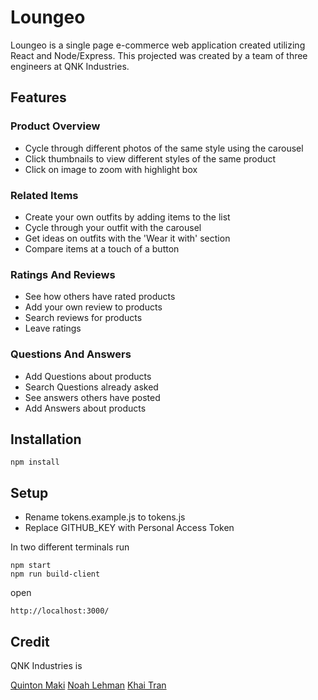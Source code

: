 # Loungeo
Loungeo is a single page e-commerce web application created utilizing React and Node/Express. This projected was created by a team of three engineers at QNK Industries. 

## Features

### Product Overview

* Cycle through different photos of the same style using the carousel
* Click thumbnails to view different styles of the same product
* Click on image to zoom with highlight box

### Related Items

* Create your own outfits by adding items to the list
* Cycle through your outfit with the carousel
* Get ideas on outfits with the 'Wear it with' section
* Compare items at a touch of a button

### Ratings And Reviews

* See how others have rated products
* Add your own review to products
* Search reviews for products
* Leave ratings

### Questions And Answers

* Add Questions about products
* Search Questions already asked
* See answers others have posted
* Add Answers about products

## Installation

```
npm install
```

## Setup 
* Rename tokens.example.js to tokens.js
* Replace GITHUB_KEY with Personal Access Token


In two different terminals run 

```
npm start
npm run build-client
```

open 

```
http://localhost:3000/
```

## Credit
QNK Industries is 

[Quinton Maki](https://github.com/maki-q)
[Noah Lehman](https://github.com/xanzadu)
[Khai Tran](https://github.com/solo917)
